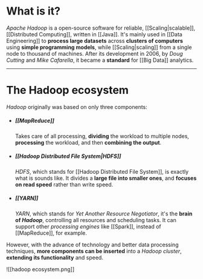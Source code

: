# What is it?

*Apache Hadoop* is a open-source software for reliable, [[Scaling|scalable]], [[Distributed Computing]], written in [[Java]]. It's mainly used in [[Data Engineering]] to **process large datasets** across **clusters of computers** using **simple programming models**, while [[Scaling|scaling]] from a single node to thousand of machines. After its development in 2006, by *Doug Cutting* and *Mike Cafarella*, it became a **standard** for [[Big Data]] analytics.
___
# The Hadoop ecosystem

*Hadoop* originally was based on only three components: 

- ##### [[MapReduce]]
	Takes care of all processing, **dividing** the workload to multiple nodes, **processing** the workload, and then **combining the output**.

- ##### [[Hadoop Distributed File System|HDFS]]
	*HDFS*, which stands for [[Hadoop Distributed File System]], is exactly what is sounds like. It divides a **large file into smaller ones**, and **focuses on read speed** rather than write speed.

- ##### [[YARN]]
	*YARN*, which stands for *Yet Another Resource Negotiator*, it's the **brain of *Hadoop***, controlling all resources and scheduling tasks. It can support other *processing engines* like [[Spark]], instead of [[MapReduce]], for example.

However, with the advance of technology and better data processing techniques, **more components can be inserted** into a *Hadoop cluster*, **extending its functionality** and speed.

![[hadoop ecosystem.png]]